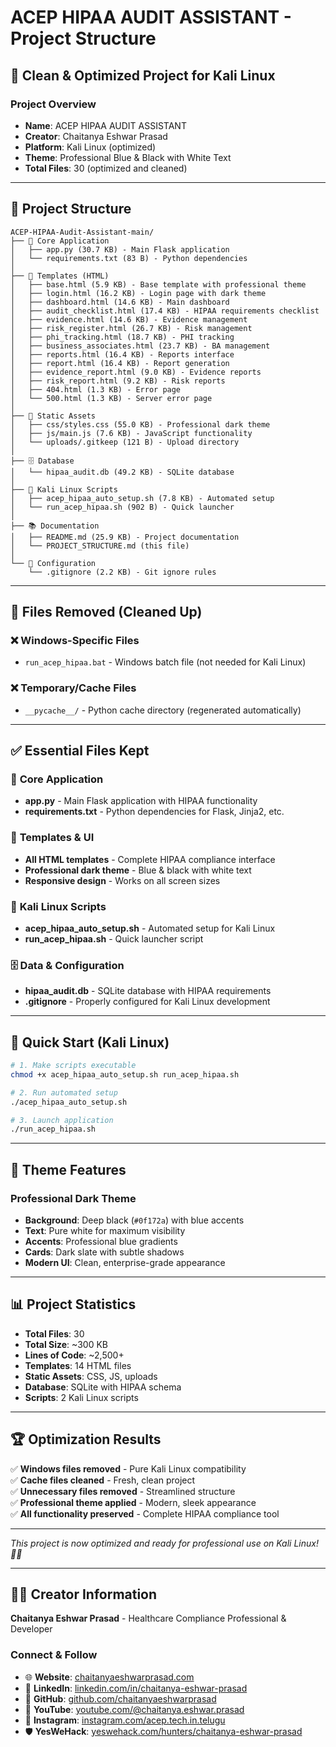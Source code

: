 # ACEP HIPAA AUDIT ASSISTANT - Project Structure

## 🏥 **Clean & Optimized Project for Kali Linux**

### **Project Overview**
- **Name**: ACEP HIPAA AUDIT ASSISTANT
- **Creator**: Chaitanya Eshwar Prasad
- **Platform**: Kali Linux (optimized)
- **Theme**: Professional Blue & Black with White Text
- **Total Files**: 30 (optimized and cleaned)

---

## 📁 **Project Structure**

```
ACEP-HIPAA-Audit-Assistant-main/
├── 🐍 Core Application
│   ├── app.py (30.7 KB) - Main Flask application
│   └── requirements.txt (83 B) - Python dependencies
│
├── 🎨 Templates (HTML)
│   ├── base.html (5.9 KB) - Base template with professional theme
│   ├── login.html (16.2 KB) - Login page with dark theme
│   ├── dashboard.html (14.6 KB) - Main dashboard
│   ├── audit_checklist.html (17.4 KB) - HIPAA requirements checklist
│   ├── evidence.html (14.6 KB) - Evidence management
│   ├── risk_register.html (26.7 KB) - Risk management
│   ├── phi_tracking.html (18.7 KB) - PHI tracking
│   ├── business_associates.html (23.7 KB) - BA management
│   ├── reports.html (16.4 KB) - Reports interface
│   ├── report.html (16.4 KB) - Report generation
│   ├── evidence_report.html (9.0 KB) - Evidence reports
│   ├── risk_report.html (9.2 KB) - Risk reports
│   ├── 404.html (1.3 KB) - Error page
│   └── 500.html (1.3 KB) - Server error page
│
├── 🎨 Static Assets
│   ├── css/styles.css (55.0 KB) - Professional dark theme
│   ├── js/main.js (7.6 KB) - JavaScript functionality
│   └── uploads/.gitkeep (121 B) - Upload directory
│
├── 🗄️ Database
│   └── hipaa_audit.db (49.2 KB) - SQLite database
│
├── 🚀 Kali Linux Scripts
│   ├── acep_hipaa_auto_setup.sh (7.8 KB) - Automated setup
│   └── run_acep_hipaa.sh (902 B) - Quick launcher
│
├── 📚 Documentation
│   ├── README.md (25.9 KB) - Project documentation
│   └── PROJECT_STRUCTURE.md (this file)
│
└── 🔧 Configuration
    └── .gitignore (2.2 KB) - Git ignore rules
```

---

## 🎯 **Files Removed (Cleaned Up)**

### ❌ **Windows-Specific Files**
- `run_acep_hipaa.bat` - Windows batch file (not needed for Kali Linux)

### ❌ **Temporary/Cache Files**
- `__pycache__/` - Python cache directory (regenerated automatically)

---

## ✅ **Essential Files Kept**

### 🐍 **Core Application**
- **app.py** - Main Flask application with HIPAA functionality
- **requirements.txt** - Python dependencies for Flask, Jinja2, etc.

### 🎨 **Templates & UI**
- **All HTML templates** - Complete HIPAA compliance interface
- **Professional dark theme** - Blue & black with white text
- **Responsive design** - Works on all screen sizes

### 🚀 **Kali Linux Scripts**
- **acep_hipaa_auto_setup.sh** - Automated setup for Kali Linux
- **run_acep_hipaa.sh** - Quick launcher script

### 🗄️ **Data & Configuration**
- **hipaa_audit.db** - SQLite database with HIPAA requirements
- **.gitignore** - Properly configured for Kali Linux development

---

## 🚀 **Quick Start (Kali Linux)**

```bash
# 1. Make scripts executable
chmod +x acep_hipaa_auto_setup.sh run_acep_hipaa.sh

# 2. Run automated setup
./acep_hipaa_auto_setup.sh

# 3. Launch application
./run_acep_hipaa.sh
```

---

## 🎨 **Theme Features**

### **Professional Dark Theme**
- **Background**: Deep black (`#0f172a`) with blue accents
- **Text**: Pure white for maximum visibility
- **Accents**: Professional blue gradients
- **Cards**: Dark slate with subtle shadows
- **Modern UI**: Clean, enterprise-grade appearance

---

## 📊 **Project Statistics**

- **Total Files**: 30
- **Total Size**: ~300 KB
- **Lines of Code**: ~2,500+
- **Templates**: 14 HTML files
- **Static Assets**: CSS, JS, uploads
- **Database**: SQLite with HIPAA schema
- **Scripts**: 2 Kali Linux scripts

---

## 🏆 **Optimization Results**

✅ **Windows files removed** - Pure Kali Linux compatibility  
✅ **Cache files cleaned** - Fresh, clean project  
✅ **Unnecessary files removed** - Streamlined structure  
✅ **Professional theme applied** - Modern, sleek appearance  
✅ **All functionality preserved** - Complete HIPAA compliance tool  

---

*This project is now optimized and ready for professional use on Kali Linux! 🏥✨*

---

## 👨‍💻 **Creator Information**

**Chaitanya Eshwar Prasad** - Healthcare Compliance Professional & Developer

### **Connect & Follow**
- 🌐 **Website**: [chaitanyaeshwarprasad.com](https://chaitanyaeshwarprasad.com)
- 💼 **LinkedIn**: [linkedin.com/in/chaitanya-eshwar-prasad](https://linkedin.com/in/chaitanya-eshwar-prasad)
- 🐙 **GitHub**: [github.com/chaitanyaeshwarprasad](https://github.com/chaitanyaeshwarprasad)
- 🎥 **YouTube**: [youtube.com/@chaitanya.eshwar.prasad](https://youtube.com/@chaitanya.eshwar.prasad)
- 📸 **Instagram**: [instagram.com/acep.tech.in.telugu](https://instagram.com/acep.tech.in.telugu)
- 🛡️ **YesWeHack**: [yeswehack.com/hunters/chaitanya-eshwar-prasad](https://yeswehack.com/hunters/chaitanya-eshwar-prasad)
